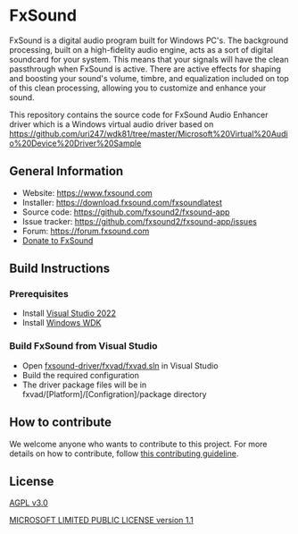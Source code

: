 # FxSound

FxSound is a digital audio program built for Windows PC's. The background processing, built on a high-fidelity audio engine, acts as a sort of digital soundcard for your system. This means that your signals will have the clean passthrough when FxSound is active. There are active effects for shaping and boosting your sound's volume, timbre, and equalization included on top of this clean processing, allowing you to customize and enhance your sound.

This repository contains the source code for FxSound Audio Enhancer driver which is a Windows virtual audio driver based on https://github.com/uri247/wdk81/tree/master/Microsoft%20Virtual%20Audio%20Device%20Driver%20Sample

## General Information
* Website: https://www.fxsound.com
* Installer: https://download.fxsound.com/fxsoundlatest
* Source code: https://github.com/fxsound2/fxsound-app
* Issue tracker: https://github.com/fxsound2/fxsound-app/issues
* Forum: https://forum.fxsound.com
* [Donate to FxSound](https://www.paypal.com/donate/?hosted_button_id=JVNQGYXCQ2GPG)
  
## Build Instructions
### Prerequisites
* Install [Visual Studio 2022](https://visualstudio.microsoft.com/vs)
* Install [Windows WDK](https://learn.microsoft.com/en-us/windows-hardware/drivers/download-the-wdk)
  
### Build FxSound from Visual Studio
* Open [fxsound-driver/fxvad/fxvad.sln](https://github.com/fxsound2/fxsound-driver/blob/main/fxvad/fxvad.sln) in Visual Studio
* Build the required configuration
* The driver package files will be in fxvad/[Platform]/[Configration]/package directory

## How to contribute
We welcome anyone who wants to contribute to this project. For more details on how to contribute, follow [this contributing guideline](./CONTRIBUTING.md).

## License
[AGPL v3.0](https://github.com/fxsound2/fxsound-driver/blob/main/LICENSE)

[MICROSOFT LIMITED PUBLIC LICENSE version 1.1](https://github.com/fxsound2/fxsound-driver/blob/dev/license.rtf)
